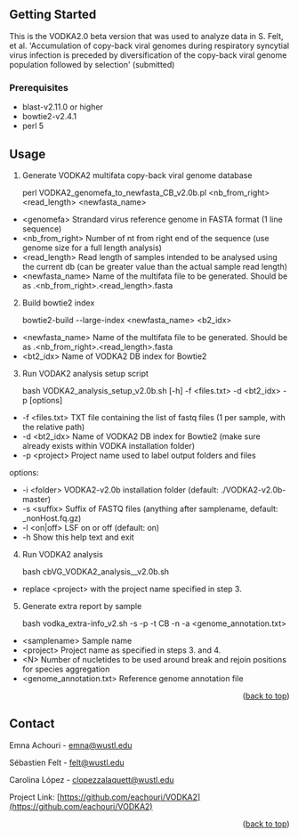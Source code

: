 <!-- GETTING STARTED -->
## Getting Started

This is the VODKA2.0 beta version that was used to analyze data in S. Felt, et al. 'Accumulation of copy-back viral genomes during respiratory syncytial virus infection is preceded by diversification of the copy-back viral genome population followed by selection' (submitted)

### Prerequisites

* blast-v2.11.0 or higher
* bowtie2-v2.4.1
* perl 5


<!-- USAGE EXAMPLES -->
## Usage

1. Generate VODKA2 multifata copy-back viral genome database

    perl VODKA2_genomefa_to_newfasta_CB_v2.0b.pl <genomefa> <nb_from_right> <read_length> <newfasta_name>

* \<genomefa\>  Strandard virus reference genome in FASTA format (1 line sequence)
* \<nb_from_right\> Number of nt from right end of the sequence (use genome size for a full length analysis)
* \<read_length\> Read length of samples intended to be analysed using the current db (can be greater value than the actual sample read length)
* \<newfasta_name\> Name of the multifata file to be generated. Should be as <virus>.<nb_from_right>.<read_length>.fasta

2. Build bowtie2 index

    bowtie2-build --large-index <newfasta_name> <b2_idx>

* \<newfasta_name\> Name of the multifata file to be generated. Should be as <virus>.<nb_from_right>.<read_length>.fasta
* \<bt2_idx\>  Name of VODKA2 DB index for Bowtie2

3. Run VODAK2 analysis setup script

    bash VODKA2_analysis_setup_v2.0b.sh [-h] -f <files.txt> -d <bt2_idx> -p <project> [options]

* -f \<files.txt\>  TXT file containing the list of fastq files (1 per sample, with the relative path)
* -d \<bt2_idx\>  Name of VODKA2 DB index for Bowtie2 (make sure already exists within VODKA installation folder)
* -p \<project\>  Project name used to label output folders and files

options:
  * -i \<folder\> VODKA2-v2.0b installation folder (default: ./VODKA2-v2.0b-master)
  * -s \<suffix\> Suffix of FASTQ files (anything after samplename, default: _nonHost.fq.gz)
  * -l \<on|off\> LSF on or off (default: on)
  * -h  Show this help text and exit

4. Run VODKA2 analysis

    bash cbVG_VODKA2_analysis_<project>_v2.0b.sh

* replace \<project\> with the project name specified in step 3.

5. Generate extra report by sample

    bash vodka_extra-info_v2.sh -s <samplename> -p <project> -t CB -n <N> -a <genome_annotation.txt>

* \<samplename\>  Sample name
* \<project\> Project name as specified in steps 3. and 4.
* \<N\> Number of nucletides to be used around break and rejoin positions for species aggregation
* \<genome_annotation.txt\> Reference genome annotation file

<p align="right">(<a href="#top">back to top</a>)</p>


<!-- CONTACT -->
## Contact

Emna Achouri - emna@wustl.edu

Sébastien Felt - felt@wustl.edu

Carolina López - clopezzalaquett@wustl.edu

Project Link: [https://github.com/eachouri/VODKA2](https://github.com/eachouri/VODKA2)

<p align="right">(<a href="#top">back to top</a>)</p>

